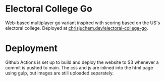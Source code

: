 # Electoral College Go

Web-based multiplayer go variant inspired with scoring based on the US's electoral college. 
Deployed at [chrisjuchem.dev/electoral-college-go](http://chrisjuchem.dev/electoral-college-go).

# Deployment

Github Actions is set up to build and deploy the website to S3 whenever a commit is pushed to main.
The css and js are inlined into the html page using gulp, but images are still uploaded separately.
